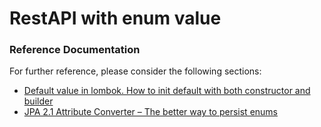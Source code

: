 # RestAPI with enum value

### Reference Documentation
For further reference, please consider the following sections:

* [Default value in lombok. How to init default with both constructor and builder](https://stackoverflow.com/a/47884368)
* [JPA 2.1 Attribute Converter – The better way to persist enums](https://thorben-janssen.com/jpa-21-type-converter-better-way-to/)
